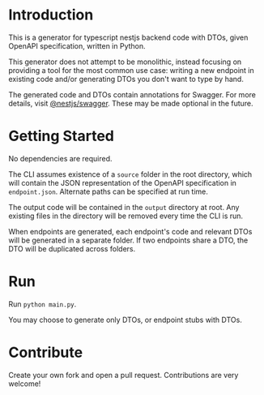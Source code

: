 # Introduction 
This is a generator for typescript nestjs backend code with DTOs, given OpenAPI specification, written in Python.

This generator does not attempt to be monolithic, instead focusing on providing a tool for the most common use case: writing a new endpoint in existing code and/or generating DTOs you don't want to type by hand.

 The generated code and DTOs contain annotations for Swagger. For more details, visit [@nestjs/swagger](https://www.npmjs.com/package/@nestjs/swagger). These may be made optional in the future.
 
# Getting Started
No dependencies are required.

The CLI assumes existence of a `source` folder in the root directory, which will contain the JSON representation of the OpenAPI specification in `endpoint.json`. Alternate paths can be specified at run time.

The output code will be contained in the `output` directory at root. Any existing files in the directory will be removed every time the CLI is run. 

When endpoints are generated, each endpoint's code and relevant DTOs will be generated in a separate folder. If two endpoints share a DTO, the DTO will be duplicated across folders.

# Run
Run `python main.py`.

You may choose to generate only DTOs, or endpoint stubs with DTOs.

# Contribute
Create your own fork and open a pull request. Contributions are very welcome!
